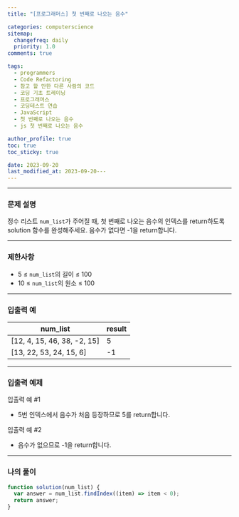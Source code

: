 ```yaml
---
title: "[프로그래머스] 첫 번째로 나오는 음수"

categories: computerscience
sitemap:
  changefreq: daily
  priority: 1.0
comments: true

tags:
  - programmers
  - Code Refactoring
  - 참고 할 만한 다른 사람의 코드
  - 코딩 기초 트레이닝
  - 프로그래머스
  - 코딩테스트 연습
  - JavaScript
  - 첫 번째로 나오는 음수
  - js 첫 번째로 나오는 음수

author_profile: true
toc: true
toc_sticky: true

date: 2023-09-20
last_modified_at: 2023-09-20---
---
```


---

### 문제 설명

정수 리스트 `num_list`가 주어질 때, 첫 번째로 나오는 음수의 인덱스를 return하도록 solution 함수를 완성해주세요. 음수가 없다면 -1을 return합니다.

---

### 제한사항

- 5 ≤ `num_list`의 길이 ≤ 100
- 10 ≤ `num_list`의 원소 ≤ 100

---

### 입출력 예

| num_list                    | result |
| --------------------------- | ------ |
| [12, 4, 15, 46, 38, -2, 15] | 5      |
| [13, 22, 53, 24, 15, 6]     | -1     |

---

### 입출력 예제

입출력 예 #1

- 5번 인덱스에서 음수가 처음 등장하므로 5를 return합니다.

입출력 예 #2

- 음수가 없으므로 -1을 return합니다.

---

### 나의 풀이

```jsx
function solution(num_list) {
  var answer = num_list.findIndex((item) => item < 0);
  return answer;
}
```
